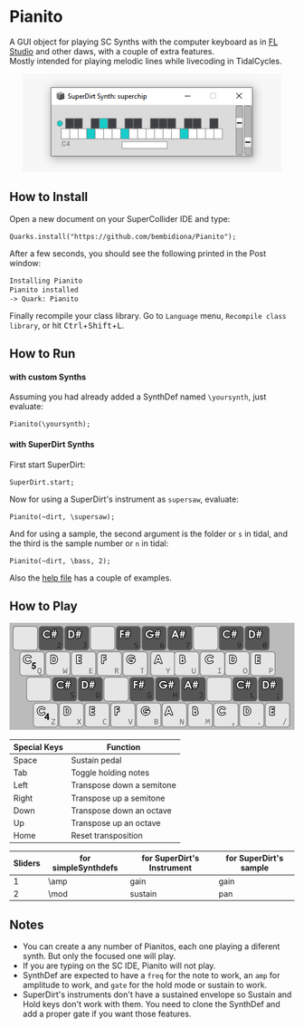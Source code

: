 # Pianito
A GUI object for playing SC Synths with the computer keyboard as in [FL Studio](https://raw.githubusercontent.com/bembidiona/Pianito/master/HelpSource/Images/layout.png) and other daws, with a couple of extra features.\
Mostly intended for playing melodic lines while livecoding in TidalCycles.

<p align="center">
  <img width="458" height="173" src="https://raw.githubusercontent.com/bembidiona/Pianito/master/HelpSource/Images/pianito.png">
</p>

## How to Install

Open a new document on your SuperCollider IDE and type:

```
Quarks.install("https://github.com/bembidiona/Pianito");
```

After a few seconds, you should see the following printed in the Post window:

```
Installing Pianito
Pianito installed
-> Quark: Pianito
```

Finally recompile your class library. Go to `Language` menu, `Recompile class
library`, or hit <kbd>Ctrl</kbd>+<kbd>Shift</kbd>+<kbd>L</kbd>.

## How to Run 
#### with custom Synths
Assuming you had already added a SynthDef named `\yoursynth`, just evaluate:
```
Pianito(\yoursynth);
```

#### with SuperDirt Synths
First start SuperDirt:
```
SuperDirt.start;
```
Now for using a SuperDirt's instrument as `supersaw`, evaluate:
```
Pianito(~dirt, \supersaw);
```
And for using a sample, the second argument is the folder or `s` in tidal, and the third is the sample number or `n` in tidal:
```
Pianito(~dirt, \bass, 2);
```

Also the [help file](https://github.com/bembidiona/Pianito/blob/master/HelpSource/Classes/Pianito.schelp) has a couple of examples.

## How to Play
<p align="center">
  <img width="700" src="https://raw.githubusercontent.com/bembidiona/Pianito/master/HelpSource/Images/layout.png">
</p>

| Special Keys      | Function       |
| ---      | ---       |
| Space | Sustain pedal |
| Tab | Toggle holding notes |
| Left | Transpose down a semitone |
| Right | Transpose up a semitone |
| Down | Transpose down an octave |
| Up | Transpose up an octave |
| Home | Reset transposition |

| Sliders | for simpleSynthdefs | for SuperDirt's Instrument | for SuperDirt's sample |
| --- | --- | --- | --- |
| 1 | \amp | gain | gain |
| 2 | \mod | sustain | pan |

## Notes
- You can create a any number of Pianitos, each one playing a diferent synth. But only the focused one will play.
- If you are typing on the SC IDE, Pianito will not play.
- SynthDef are expected to have a `freq` for the note to work, an `amp` for amplitude to work, and `gate` for the hold mode or sustain to work.
- SuperDirt's instruments don't have a sustained envelope so Sustain and Hold keys don't work with them. You need to clone the SynthDef and add a proper gate if you want those features.
